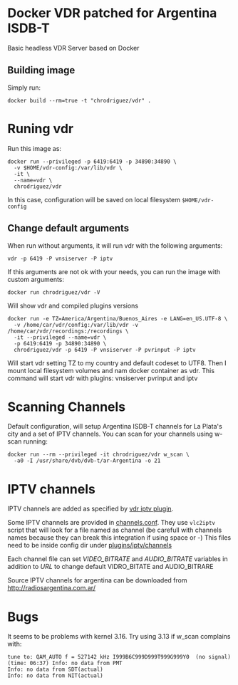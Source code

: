 # Docker VDR patched for Argentina ISDB-T

Basic headless VDR Server based on Docker


## Building image

Simply run: 
```
docker build --rm=true -t "chrodriguez/vdr" .
```

# Runing vdr

Run this image as:

```
docker run --privileged -p 6419:6419 -p 34890:34890 \
  -v $HOME/vdr-config:/var/lib/vdr \
  -it \
  --name=vdr \
  chrodriguez/vdr
```

In this case, configuration will be saved on local filesystem `$HOME/vdr-config`

## Change default arguments
When run without arguments, it will run vdr with the following arguments:

```
vdr -p 6419 -P vnsiserver -P iptv
```

If this arguments are not ok with your needs, you can run the image with custom
arguments:

```
docker run chrodriguez/vdr -V
```

Will show vdr and compiled plugins versions

```
docker run -e TZ=America/Argentina/Buenos_Aires -e LANG=en_US.UTF-8 \
  -v /home/car/vdr/config:/var/lib/vdr -v /home/car/vdr/recordings:/recordings \
  -it --privileged --name=vdr \
  -p 6419:6419 -p 34890:34890 \
  chrodriguez/vdr -p 6419 -P vnsiserver -P pvrinput -P iptv
```

Will start vdr setting TZ to my country and default codeset to UTF8. Then I
mount local filesystem volumes and nam docker container as vdr. This command
will start vdr with plugins: vnsiserver pvrinput and iptv

# Scanning Channels

Default configuration, will setup Argentina ISDB-T channels for La Plata's city
and a set of IPTV channels.
You can scan for your channels using w-scan running:

```
docker run --rm --privileged -it chrodriguez/vdr w_scan \
  -a0 -I /usr/share/dvb/dvb-t/ar-Argentina -o 21
```
# IPTV channels

IPTV channels are added as specified by [vdr iptv
plugin](http://www.saunalahti.fi/~rahrenbe/vdr/iptv/). 

Some IPTV channels are provided in [channels.conf](config/channels.conf). They
use `vlc2iptv` script that will look for a file named as channel (be carefull
with channels names because they can break this integration if using space or -)
This files need to be inside config dir under
[plugins/iptv/channels](config/plugins/iptv/channels)

Each channel file can set *VIDEO_BITRATE* and *AUDIO_BITRATE* variables in
addition to *URL* to change default VIDRO_BITATE and AUDIO_BITRARE

Source IPTV channels for argentina can be downloaded from http://radiosargentina.com.ar/

# Bugs

It seems to be problems with kernel 3.16. Try using 3.13 if w_scan 
complains with:

```
tune to: QAM_AUTO f = 527142 kHz I999B6C999D999T999G999Y0  (no signal)
(time: 06:37) Info: no data from PMT
Info: no data from SDT(actual)
Info: no data from NIT(actual)
```

